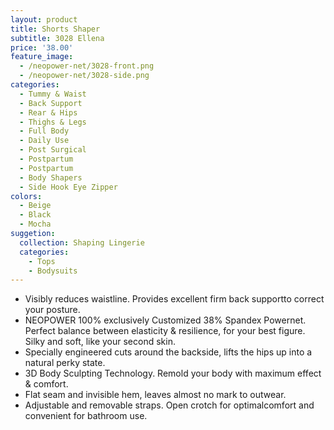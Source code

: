 ```yaml
---
layout: product
title: Shorts Shaper 
subtitle: 3028 Ellena
price: '38.00'
feature_image: 
  - /neopower-net/3028-front.png
  - /neopower-net/3028-side.png
categories: 
  - Tummy & Waist
  - Back Support
  - Rear & Hips
  - Thighs & Legs
  - Full Body
  - Daily Use
  - Post Surgical
  - Postpartum
  - Postpartum
  - Body Shapers
  - Side Hook Eye Zipper
colors:
  - Beige
  - Black
  - Mocha
suggetion: 
  collection: Shaping Lingerie
  categories: 
    - Tops
    - Bodysuits
---
```


- Visibly reduces waistline. Provides excellent firm back supportto correct your posture. 
- NEOPOWER 100% exclusively Customized 38% Spandex Powernet. Perfect balance between elasticity & resilience, for your best figure. Silky and soft, like your second skin.
- Specially engineered cuts around the backside, lifts the hips up into a natural perky state.
- 3D Body Sculpting Technology. Remold your body with  maximum effect & comfort.
- Flat seam and invisible hem, leaves almost no mark to outwear.
- Adjustable and removable straps. Open crotch for optimalcomfort and convenient for bathroom use. 